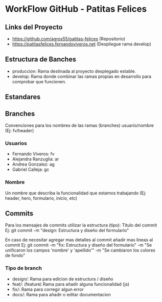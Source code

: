 # WorkFlow GitHub - Patitas Felices

## Links del Proyecto
- https://github.com/agros55/patitas-felices (Repositorio)
- https://patitasfelices.fernandoviveros.net (Despliegue rama develop)

## Estructura de Banches
- produccion: Rama destinada al proyecto desplegado estable.
- develop: Rama donde combinar las ramas propias en desarrollo para comprobar que funcionen.

## Estandares
## Branches
Convenciones para los nombres de las ramas (branches)
usuario/nombre (Ej: fv/header)

### Usuarios
- Fernando Viveros: fv
- Alejandra Ranzuglia: ar
- Andrea Gonzalez: ag
- Gabriel Calleja: gc

### Nombre
Un nombre que describa la funcionalidad que estamos trabajando (Ej: header, hero, formulario, inicio, etc)

## Commits
Para los mensajes de commits utilizar la estructura (tipo): Titulo del commit
Ej: git commit -m "design: Estructura y diseño del formulario"

En caso de necesitar agregar mas detalles al commit añadir mas lineas al commit
Ej: git commit -m "fix: Estructura y diseño del formulario" -m "Se unificaron los campos 'nombre' y 'apellido'" -m "Se cambiaron los colores de fondo"

### Tipo de branch
- design/: Rama para edicion de estructura / diseño
- feat/: (feature) Rama para añadir alguna funcionalidad (js)
- fix/: Rama para corregir algun error
- docs/: Rama para añadir o editar documentacion